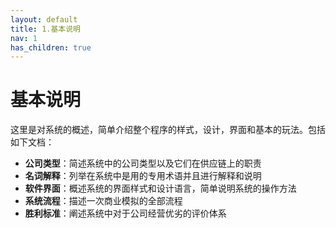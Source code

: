 ```yaml
---
layout: default
title: 1.基本说明
nav: 1
has_children: true
---
```



基本说明
=========================================================
这里是对系统的概述，简单介绍整个程序的样式，设计，界面和基本的玩法。包括如下文档：

* **公司类型**：简述系统中的公司类型以及它们在供应链上的职责
* **名词解释**：列举在系统中是用的专用术语并且进行解释和说明
* **软件界面**：概述系统的界面样式和设计语言，简单说明系统的操作方法
* **系统流程**：描述一次商业模拟的全部流程
* **胜利标准**：阐述系统中对于公司经营优劣的评价体系